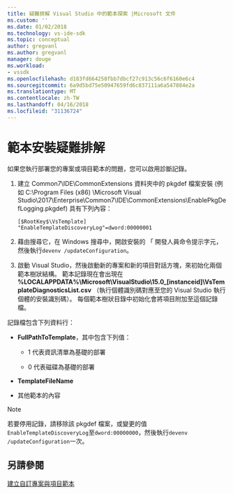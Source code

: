 ```yaml
---
title: 疑難排解 Visual Studio 中的範本探索 |Microsoft 文件
ms.custom: ''
ms.date: 01/02/2018
ms.technology: vs-ide-sdk
ms.topic: conceptual
author: gregvanl
ms.author: gregvanl
manager: douge
ms.workload:
- vssdk
ms.openlocfilehash: d183fd664258fbb7dbcf27c913c56c6f6160e6c4
ms.sourcegitcommit: 6a9d5bd75e50947659fd6c837111a6a547884e2a
ms.translationtype: MT
ms.contentlocale: zh-TW
ms.lasthandoff: 04/16/2018
ms.locfileid: "31136724"
---
```

# <a name="troubleshooting-template-installation"></a>範本安裝疑難排解

如果您執行部署您的專案或項目範本的問題，您可以啟用診斷記錄。

1. 建立 Common7\IDE\CommonExtensions 資料夾中的 pkgdef 檔案安裝 (例如 C:\Program Files (x86) \Microsoft Visual Studio\2017\Enterprise\Common7\IDE\CommonExtensions\EnablePkgDefLogging.pkgdef) 具有下列內容：

    ```
    [$RootKey$\VsTemplate]
    "EnableTemplateDiscoveryLog"=dword:00000001
    ```

1. 藉由搜尋它，在 Windows 搜尋中，開啟安裝的 「 開發人員命令提示字元，然後執行`devenv /updateConfiguration`。

1. 啟動 Visual Studio，然後啟動新的專案和新的項目對話方塊，來初始化兩個範本樹狀結構。 範本記錄現在會出現在 **%LOCALAPPDATA%\Microsoft\VisualStudio\15.0_[instanceid]\VsTemplateDiagnosticsList.csv** （執行個體識別碼對應至您的 Visual Studio 執行個體的安裝識別碼）。 每個範本樹狀目錄中初始化會將項目附加至這個記錄檔。

記錄檔包含下列資料行：

- **FullPathToTemplate**，其中包含下列值：

    - 1 代表資訊清單為基礎的部署

    - 0 代表磁碟為基礎的部署

- **TemplateFileName**

- 其他範本的內容

> [!NOTE]
> 若要停用記錄，請移除該 pkgdef 檔案，或變更的值`EnableTemplateDiscoveryLog`至`dword:00000000`，然後執行`devenv /updateConfiguration`一次。

## <a name="see-also"></a>另請參閱

[建立自訂專案與項目範本](creating-custom-project-and-item-templates.md)